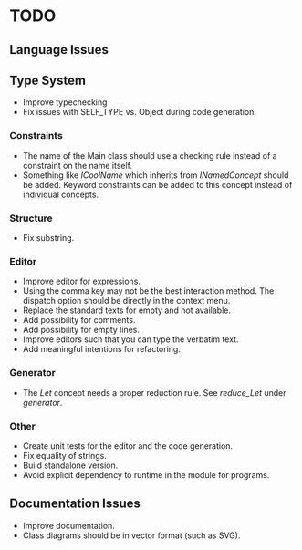 # TODO

## Language Issues
## Type System
- Improve typechecking
- Fix issues with SELF_TYPE vs. Object during code generation.

### Constraints
- The name of the Main class should use a checking rule instead of a constraint on the name itself.
- Something like _ICoolName_ which inherits from _INamedConcept_ should be added.
  Keyword constraints can be added to this concept instead of individual concepts.

### Structure
- Fix substring.

### Editor
- Improve editor for expressions.
- Using the comma key may not be the best interaction method.
  The dispatch option should be directly in the context menu.
- Replace the standard texts for empty and not available.
- Add possibility for comments.
- Add possibility for empty lines.
- Improve editors such that you can type the verbatim text.
- Add meaningful intentions for refactoring.

### Generator
- The _Let_ concept needs a proper reduction rule.
  See _reduce_Let_ under _generator_.

### Other
- Create unit tests for the editor and the code generation.
- Fix equality of strings.
- Build standalone version.
- Avoid explicit dependency to runtime in the module for programs.

## Documentation Issues
- Improve documentation.
- Class diagrams should be in vector format (such as SVG).

